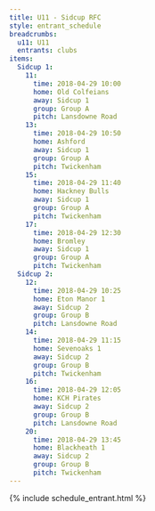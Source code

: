```yaml
---
title: U11 - Sidcup RFC
style: entrant_schedule
breadcrumbs:
  u11: U11
  entrants: clubs
items:
  Sidcup 1:
    11:
      time: 2018-04-29 10:00
      home: Old Colfeians
      away: Sidcup 1
      group: Group A
      pitch: Lansdowne Road
    13:
      time: 2018-04-29 10:50
      home: Ashford
      away: Sidcup 1
      group: Group A
      pitch: Twickenham
    15:
      time: 2018-04-29 11:40
      home: Hackney Bulls
      away: Sidcup 1
      group: Group A
      pitch: Twickenham
    17:
      time: 2018-04-29 12:30
      home: Bromley
      away: Sidcup 1
      group: Group A
      pitch: Twickenham
  Sidcup 2:
    12:
      time: 2018-04-29 10:25
      home: Eton Manor 1
      away: Sidcup 2
      group: Group B
      pitch: Lansdowne Road
    14:
      time: 2018-04-29 11:15
      home: Sevenoaks 1
      away: Sidcup 2
      group: Group B
      pitch: Twickenham
    16:
      time: 2018-04-29 12:05
      home: KCH Pirates
      away: Sidcup 2
      group: Group B
      pitch: Lansdowne Road
    20:
      time: 2018-04-29 13:45
      home: Blackheath 1
      away: Sidcup 2
      group: Group B
      pitch: Twickenham
---
```


{% include schedule_entrant.html %}
